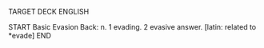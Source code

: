 TARGET DECK
ENGLISH

START
Basic
Evasion
Back: n. 1 evading. 2 evasive answer. [latin: related to *evade]
END
